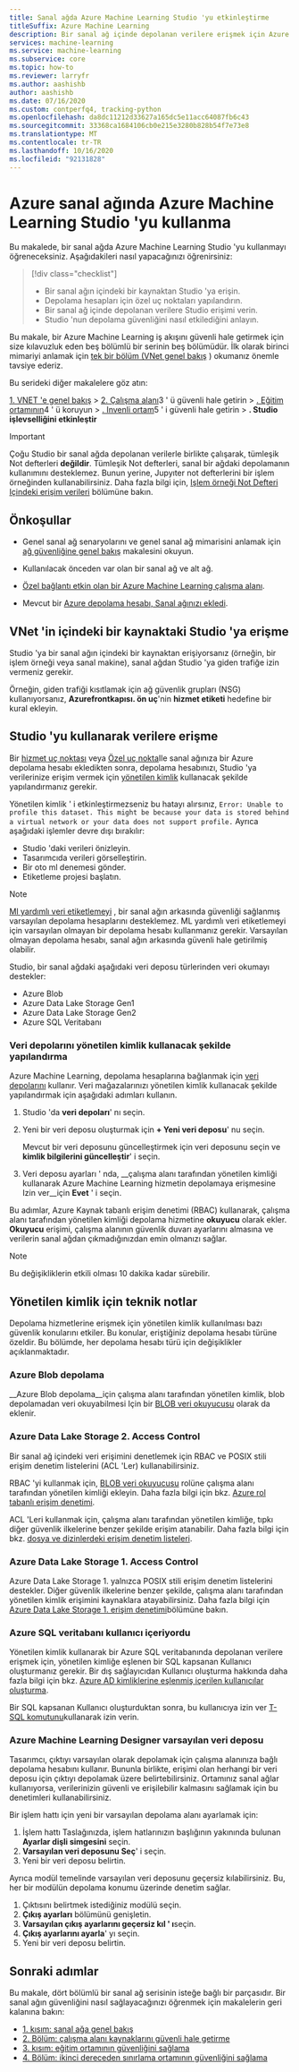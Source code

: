 ```yaml
---
title: Sanal ağda Azure Machine Learning Studio 'yu etkinleştirme
titleSuffix: Azure Machine Learning
description: Bir sanal ağ içinde depolanan verilere erişmek için Azure Machine Learning Studio kullanın.
services: machine-learning
ms.service: machine-learning
ms.subservice: core
ms.topic: how-to
ms.reviewer: larryfr
ms.author: aashishb
author: aashishb
ms.date: 07/16/2020
ms.custom: contperfq4, tracking-python
ms.openlocfilehash: da8dc11212d33627a165dc5e11acc64087fb6c43
ms.sourcegitcommit: 33368ca1684106cb0e215e3280b828b54f7e73e8
ms.translationtype: MT
ms.contentlocale: tr-TR
ms.lasthandoff: 10/16/2020
ms.locfileid: "92131828"
---
```

# <a name="use-azure-machine-learning-studio-in-an-azure-virtual-network"></a>Azure sanal ağında Azure Machine Learning Studio 'yu kullanma

Bu makalede, bir sanal ağda Azure Machine Learning Studio 'yu kullanmayı öğreneceksiniz. Aşağıdakileri nasıl yapacağınızı öğrenirsiniz:

> [!div class="checklist"]
> - Bir sanal ağın içindeki bir kaynaktan Studio 'ya erişin.
> - Depolama hesapları için özel uç noktaları yapılandırın.
> - Bir sanal ağ içinde depolanan verilere Studio erişimi verin.
> - Studio 'nun depolama güvenliğini nasıl etkilediğini anlayın.

Bu makale, bir Azure Machine Learning iş akışını güvenli hale getirmek için size kılavuzluk eden beş bölümlü bir serinin beş bölümüdür. İlk olarak birinci mimariyi anlamak için [tek bir bölüm (VNet genel bakış](how-to-network-security-overview.md) ) okumanız önemle tavsiye ederiz. 

Bu serideki diğer makalelere göz atın:

[1. VNET 'e genel bakış](how-to-network-security-overview.md)  >  [2. Çalışma alanı](how-to-secure-workspace-vnet.md)3 ' ü güvenli hale getirin  >  [. Eğitim ortamının](how-to-secure-training-vnet.md)4 ' ü koruyun  >  [. Invenli ortam](how-to-secure-inferencing-vnet.md)5 ' i güvenli hale getirin  >  **. Studio işlevselliğini etkinleştir**


> [!IMPORTANT]
> Çoğu Studio bir sanal ağda depolanan verilerle birlikte çalışarak, tümleşik Not defterleri __değildir__. Tümleşik Not defterleri, sanal bir ağdaki depolamanın kullanımını desteklemez. Bunun yerine, Jupyıter not defterlerini bir işlem örneğinden kullanabilirsiniz. Daha fazla bilgi için, [Işlem örneği Not Defteri Içindeki erişim verileri]() bölümüne bakın.


## <a name="prerequisites"></a>Önkoşullar

+ Genel sanal ağ senaryolarını ve genel sanal ağ mimarisini anlamak için [ağ güvenliğine genel bakış](how-to-network-security-overview.md) makalesini okuyun.

+ Kullanılacak önceden var olan bir sanal ağ ve alt ağ.

+ [Özel bağlantı etkin olan bir Azure Machine Learning çalışma alanı](how-to-secure-workspace-vnet.md#secure-the-workspace-with-private-endpoint).

+ Mevcut bir [Azure depolama hesabı, Sanal ağınızı ekledi](how-to-secure-workspace-vnet.md#secure-azure-storage-accounts-with-service-endpoints).

## <a name="access-the-studio-from-a-resource-inside-the-vnet"></a>VNet 'in içindeki bir kaynaktaki Studio 'ya erişme

Studio 'ya bir sanal ağın içindeki bir kaynaktan erişiyorsanız (örneğin, bir işlem örneği veya sanal makine), sanal ağdan Studio 'ya giden trafiğe izin vermeniz gerekir. 

Örneğin, giden trafiği kısıtlamak için ağ güvenlik grupları (NSG) kullanıyorsanız, __Azurefrontkapısı. ön uç__'nin __hizmet etiketi__ hedefine bir kural ekleyin.

## <a name="access-data-using-the-studio"></a>Studio 'yu kullanarak verilere erişme

Bir [hizmet uç noktası](how-to-secure-workspace-vnet.md#secure-azure-storage-accounts-with-service-endpoints) veya [Özel uç nokta](how-to-secure-workspace-vnet.md#secure-azure-storage-accounts-with-private-endpoints)Ile sanal ağınıza bir Azure depolama hesabı ekledikten sonra, depolama hesabınızı, Studio 'ya verilerinize erişim vermek için [yönetilen kimlik](../active-directory/managed-identities-azure-resources/overview.md) kullanacak şekilde yapılandırmanız gerekir.

Yönetilen kimlik ' i etkinleştirmezseniz bu hatayı alırsınız, `Error: Unable to profile this dataset. This might be because your data is stored behind a virtual network or your data does not support profile.` Ayrıca aşağıdaki işlemler devre dışı bırakılır:

* Studio 'daki verileri önizleyin.
* Tasarımcıda verileri görselleştirin.
* Bir oto ml denemesi gönder.
* Etiketleme projesi başlatın.

> [!NOTE]
> [Ml yardımlı veri etiketlemeyi](how-to-create-labeling-projects.md#use-ml-assisted-labeling) , bir sanal ağın arkasında güvenliği sağlanmış varsayılan depolama hesaplarını desteklemez. ML yardımlı veri etiketlemeyi için varsayılan olmayan bir depolama hesabı kullanmanız gerekir. Varsayılan olmayan depolama hesabı, sanal ağın arkasında güvenli hale getirilmiş olabilir. 

Studio, bir sanal ağdaki aşağıdaki veri deposu türlerinden veri okumayı destekler:

* Azure Blob
* Azure Data Lake Storage Gen1
* Azure Data Lake Storage Gen2
* Azure SQL Veritabanı

### <a name="configure-datastores-to-use-managed-identity"></a>Veri depolarını yönetilen kimlik kullanacak şekilde yapılandırma

Azure Machine Learning, depolama hesaplarına bağlanmak için [veri depolarını](concept-data.md#datastores) kullanır. Veri mağazalarınızı yönetilen kimlik kullanacak şekilde yapılandırmak için aşağıdaki adımları kullanın. 

1. Studio 'da __veri depoları__' nı seçin.

1. Yeni bir veri deposu oluşturmak için __+ Yeni veri deposu__' nu seçin.

    Mevcut bir veri deposunu güncelleştirmek için veri deposunu seçin ve __kimlik bilgilerini güncelleştir__' i seçin.

1. Veri deposu ayarları ' nda, __çalışma alanı tarafından yönetilen kimliği kullanarak Azure Machine Learning hizmetin depolamaya erişmesine Izin ver__için __Evet__ ' i seçin.


Bu adımlar, Azure Kaynak tabanlı erişim denetimi (RBAC) kullanarak, çalışma alanı tarafından yönetilen kimliği depolama hizmetine __okuyucu__ olarak ekler. __Okuyucu__ erişimi, çalışma alanının güvenlik duvarı ayarlarını almasına ve verilerin sanal ağdan çıkmadığınızdan emin olmanızı sağlar.

> [!NOTE]
> Bu değişikliklerin etkili olması 10 dakika kadar sürebilir.

## <a name="technical-notes-for-managed-identity"></a>Yönetilen kimlik için teknik notlar

Depolama hizmetlerine erişmek için yönetilen kimlik kullanılması bazı güvenlik konularını etkiler. Bu konular, eriştiğiniz depolama hesabı türüne özeldir. Bu bölümde, her depolama hesabı türü için değişiklikler açıklanmaktadır.

### <a name="azure-blob-storage"></a>Azure Blob depolama

__Azure Blob depolama__için çalışma alanı tarafından yönetilen kimlik, blob depolamadan veri okuyabilmesi Için bir [BLOB veri okuyucusu](../role-based-access-control/built-in-roles.md#storage-blob-data-reader) olarak da eklenir.

### <a name="azure-data-lake-storage-gen2-access-control"></a>Azure Data Lake Storage 2. Access Control

Bir sanal ağ içindeki veri erişimini denetlemek için RBAC ve POSIX stili erişim denetim listelerini (ACL 'Ler) kullanabilirsiniz.

RBAC 'yi kullanmak için, [BLOB veri okuyucusu](../role-based-access-control/built-in-roles.md#storage-blob-data-reader) rolüne çalışma alanı tarafından yönetilen kimliği ekleyin. Daha fazla bilgi için bkz. [Azure rol tabanlı erişim denetimi](../storage/blobs/data-lake-storage-access-control-model.md#role-based-access-control).

ACL 'Leri kullanmak için, çalışma alanı tarafından yönetilen kimliğe, tıpkı diğer güvenlik ilkelerine benzer şekilde erişim atanabilir. Daha fazla bilgi için bkz. [dosya ve dizinlerdeki erişim denetim listeleri](../storage/blobs/data-lake-storage-access-control.md#access-control-lists-on-files-and-directories).

### <a name="azure-data-lake-storage-gen1-access-control"></a>Azure Data Lake Storage 1. Access Control

Azure Data Lake Storage 1. yalnızca POSIX stili erişim denetim listelerini destekler. Diğer güvenlik ilkelerine benzer şekilde, çalışma alanı tarafından yönetilen kimlik erişimini kaynaklara atayabilirsiniz. Daha fazla bilgi için [Azure Data Lake Storage 1. erişim denetimi](../data-lake-store/data-lake-store-access-control.md)bölümüne bakın.

### <a name="azure-sql-database-contained-user"></a>Azure SQL veritabanı kullanıcı içeriyordu

Yönetilen kimlik kullanarak bir Azure SQL veritabanında depolanan verilere erişmek için, yönetilen kimliğe eşlenen bir SQL kapsanan Kullanıcı oluşturmanız gerekir. Bir dış sağlayıcıdan Kullanıcı oluşturma hakkında daha fazla bilgi için bkz. [Azure AD kimliklerine eşlenmiş içerilen kullanıcılar oluşturma](../azure-sql/database/authentication-aad-configure.md#create-contained-users-mapped-to-azure-ad-identities).

Bir SQL kapsanan Kullanıcı oluşturduktan sonra, bu kullanıcıya izin ver [T-SQL komutunu](https://docs.microsoft.com/sql/t-sql/statements/grant-object-permissions-transact-sql)kullanarak izin verin.

### <a name="azure-machine-learning-designer-default-datastore"></a>Azure Machine Learning Designer varsayılan veri deposu

Tasarımcı, çıktıyı varsayılan olarak depolamak için çalışma alanınıza bağlı depolama hesabını kullanır. Bununla birlikte, erişimi olan herhangi bir veri deposu için çıktıyı depolamak üzere belirtebilirsiniz. Ortamınız sanal ağlar kullanıyorsa, verilerinizin güvenli ve erişilebilir kalmasını sağlamak için bu denetimleri kullanabilirsiniz.

Bir işlem hattı için yeni bir varsayılan depolama alanı ayarlamak için:

1. İşlem hattı Taslağınızda, işlem hatlarınızın başlığının yakınında bulunan **Ayarlar dişli simgesini** seçin.
1. **Varsayılan veri deposunu Seç**' i seçin.
1. Yeni bir veri deposu belirtin.

Ayrıca modül temelinde varsayılan veri deposunu geçersiz kılabilirsiniz. Bu, her bir modülün depolama konumu üzerinde denetim sağlar.

1. Çıktısını belirtmek istediğiniz modülü seçin.
1. **Çıkış ayarları** bölümünü genişletin.
1. **Varsayılan çıkış ayarlarını geçersiz kıl ' ı**seçin.
1. **Çıkış ayarlarını ayarla**' yı seçin.
1. Yeni bir veri deposu belirtin.

## <a name="next-steps"></a>Sonraki adımlar

Bu makale, dört bölümlü bir sanal ağ serisinin isteğe bağlı bir parçasıdır. Bir sanal ağın güvenliğini nasıl sağlayacağınızı öğrenmek için makalelerin geri kalanına bakın:

* [1. kısım: sanal ağa genel bakış](how-to-network-security-overview.md)
* [2. Bölüm: çalışma alanı kaynaklarını güvenli hale getirme](how-to-secure-workspace-vnet.md)
* [3. kısım: eğitim ortamının güvenliğini sağlama](how-to-secure-training-vnet.md)
* [4. Bölüm: ikinci dereceden sınırlama ortamının güvenliğini sağlama](how-to-secure-inferencing-vnet.md)